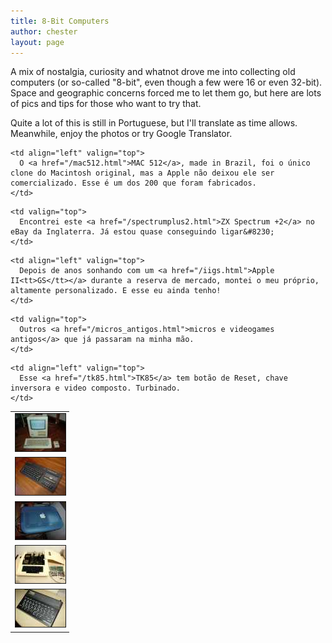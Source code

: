 ```yaml
---
title: 8-Bit Computers
author: chester
layout: page
---
```

<p align="left">
  A mix of nostalgia, curiosity and whatnot drove me into collecting old computers (or so-called "8-bit", even though a few were 16 or even 32-bit). Space and geographic concerns forced me to let them go, but here are lots of pics and tips for those who want to try that.
</p>

<p>Quite a lot of this is still in Portuguese, but I'll translate as time allows. Meanwhile, enjoy the photos or try Google Translator.</p>

<table style="border-spacing:8px" border="0">
  <tr>
    <td width="80" valign="top">
      <a href="/mac512.html"><img src="/img/micros/icone_mac512.jpg" border="1" alt="" /></a>
    </td>

    <td align="left" valign="top">
      O <a href="/mac512.html">MAC 512</a>, made in Brazil, foi o único clone do Macintosh original, mas a Apple não deixou ele ser comercializado. Esse é um dos 200 que foram fabricados.
    </td>
  </tr>

  <tr>
    <td width="80" valign="top">
      <a href="/spectrumplus2.html"><img src="/img/micros/icone_spectrumplus2.jpg" border="1" alt="" /></a>
    </td>

    <td valign="top">
      Encontrei este <a href="/spectrumplus2.html">ZX Spectrum +2</a> no eBay da Inglaterra. Já estou quase conseguindo ligar&#8230;
    </td>
  </tr>

  <tr>
    <td width="80" valign="top">
      <a href="/iigs.html"><img src="/img/micros/icone_iigs.jpg" border="1" alt="" /></a>
    </td>

    <td align="left" valign="top">
      Depois de anos sonhando com um <a href="/iigs.html">Apple II<tt>GS</tt></a> durante a reserva de mercado, montei o meu próprio, altamente personalizado. E esse eu ainda tenho!
    </td>
  </tr>

  <tr>
    <td width="80" valign="top">
      <a href="/micros_antigos.html"><img src="/img/micros/icone_antigos.jpg" border="1" alt="" /></a>
    </td>

    <td valign="top">
      Outros <a href="/micros_antigos.html">micros e videogames antigos</a> que já passaram na minha mão.
    </td>
  </tr>

  <tr>
    <td width="80" valign="top">
      <a href="/tk85.html"><img src="/img/micros/icone_tk85.jpg" border="1" alt="" /></a>
    </td>

    <td align="left" valign="top">
      Esse <a href="/tk85.html">TK85</a> tem botão de Reset, chave inversora e video composto. Turbinado.
    </td>
  </tr>
</table>